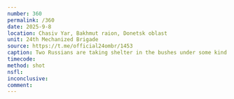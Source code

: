 ```yaml
---
number: 360
permalink: /360
date: 2025-9-8
location: Chasiv Yar, Bakhmut raion, Donetsk oblast
unit: 24th Mechanized Brigade
source: https://t.me/official24ombr/1453
caption: Two Russians are taking shelter in the bushes under some kind of drone attack. Unclear movement is seen through the foliage, one of them appears to shoot himself with AK pointed under his chin. Camera reveals two dead bodies afterwards
timecode: 
method: shot
nsfl: 
inconclusive: 
comment: 
---
```

<script async src="https://telegram.org/js/telegram-widget.js?22" data-telegram-post="official24ombr/1453" data-width="100%"></script>